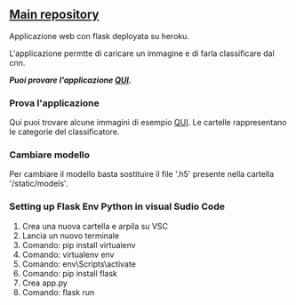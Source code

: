 ## [Main repository](https://github.com/Elpiu/cnn-evaluate-parkinson-bd)

Applicazione web con flask deployata su heroku.

L'applicazione permtte di caricare un immagine e di farla classificare dal cnn.

**_Puoi provare l'applicazione [QUI](https://app-cnn-flask.herokuapp.com/)._**

### Prova l'applicazione

Qui puoi trovare alcune immagini di esempio [QUI](https://github.com/Elpiu/flask-app-cnn-parkinson/tree/main/testImages).
Le cartelle rappresentano le categorie del classificatore.

### Cambiare modello

Per cambiare il modello basta sostituire il file '.h5' presente
nella cartella '/static/models'.

### Setting up Flask Env Python in visual Sudio Code

1. Crea una nuova cartella e arpila su VSC
2. Lancia un nuovo terminale
3. Comando: pip install virtualenv
4. Comando: virtualenv env
5. Comando: env\Scripts\activate
6. Comando: pip install flask
7. Crea app.py
8. Comando: flask run
